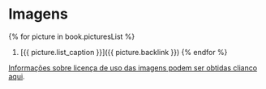 # Imagens
{% for picture in book.picturesList %}
 1. [{{ picture.list_caption }}]({{ picture.backlink }})
{% endfor %}

[Informações sobre licença de uso das imagens podem ser obtidas clianco aqui](licenca.md).